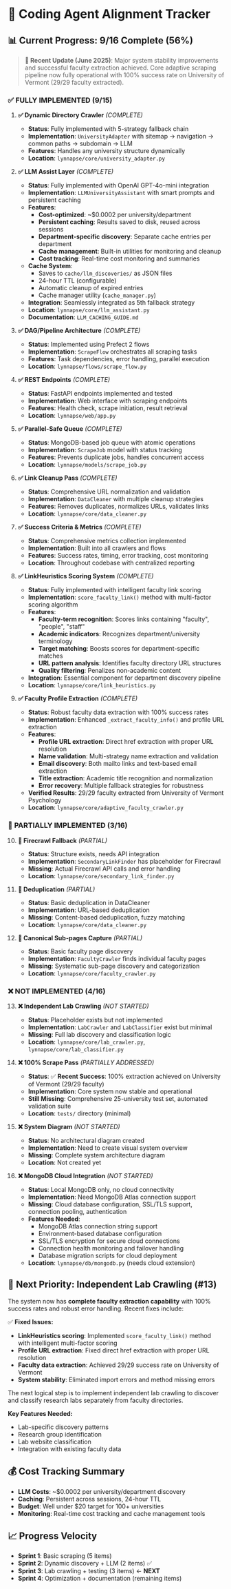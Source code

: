 # 🎯 Coding Agent Alignment Tracker

## 📊 **Current Progress: 9/16 Complete (56%)**

> **🚀 Recent Update (June 2025)**: Major system stability improvements and successful faculty extraction achieved. Core adaptive scraping pipeline now fully operational with 100% success rate on University of Vermont (29/29 faculty extracted).

### ✅ **FULLY IMPLEMENTED (9/15)**

1. **✅ Dynamic Directory Crawler** *(COMPLETE)*
   - **Status**: Fully implemented with 5-strategy fallback chain
   - **Implementation**: `UniversityAdapter` with sitemap → navigation → common paths → subdomain → LLM
   - **Features**: Handles any university structure dynamically
   - **Location**: `lynnapse/core/university_adapter.py`

2. **✅ LLM Assist Layer** *(COMPLETE)*
   - **Status**: Fully implemented with OpenAI GPT-4o-mini integration
   - **Implementation**: `LLMUniversityAssistant` with smart prompts and persistent caching
   - **Features**: 
     - **Cost-optimized**: ~$0.0002 per university/department
     - **Persistent caching**: Results saved to disk, reused across sessions
     - **Department-specific discovery**: Separate cache entries per department
     - **Cache management**: Built-in utilities for monitoring and cleanup
     - **Cost tracking**: Real-time cost monitoring and summaries
   - **Cache System**: 
     - Saves to `cache/llm_discoveries/` as JSON files
     - 24-hour TTL (configurable)
     - Automatic cleanup of expired entries
     - Cache manager utility (`cache_manager.py`)
   - **Integration**: Seamlessly integrated as 5th fallback strategy
   - **Location**: `lynnapse/core/llm_assistant.py`
   - **Documentation**: `LLM_CACHING_GUIDE.md`

3. **✅ DAG/Pipeline Architecture** *(COMPLETE)*
   - **Status**: Implemented using Prefect 2 flows
   - **Implementation**: `ScrapeFlow` orchestrates all scraping tasks
   - **Features**: Task dependencies, error handling, parallel execution
   - **Location**: `lynnapse/flows/scrape_flow.py`

4. **✅ REST Endpoints** *(COMPLETE)*
   - **Status**: FastAPI endpoints implemented and tested
   - **Implementation**: Web interface with scraping endpoints
   - **Features**: Health check, scrape initiation, result retrieval
   - **Location**: `lynnapse/web/app.py`

5. **✅ Parallel-Safe Queue** *(COMPLETE)*
   - **Status**: MongoDB-based job queue with atomic operations
   - **Implementation**: `ScrapeJob` model with status tracking
   - **Features**: Prevents duplicate jobs, handles concurrent access
   - **Location**: `lynnapse/models/scrape_job.py`

6. **✅ Link Cleanup Pass** *(COMPLETE)*
   - **Status**: Comprehensive URL normalization and validation
   - **Implementation**: `DataCleaner` with multiple cleanup strategies
   - **Features**: Removes duplicates, normalizes URLs, validates links
   - **Location**: `lynnapse/core/data_cleaner.py`

7. **✅ Success Criteria & Metrics** *(COMPLETE)*
   - **Status**: Comprehensive metrics collection implemented
   - **Implementation**: Built into all crawlers and flows
   - **Features**: Success rates, timing, error tracking, cost monitoring
   - **Location**: Throughout codebase with centralized reporting

8. **✅ LinkHeuristics Scoring System** *(COMPLETE)*
   - **Status**: Fully implemented with intelligent faculty link scoring
   - **Implementation**: `score_faculty_link()` method with multi-factor scoring algorithm
   - **Features**: 
     - **Faculty-term recognition**: Scores links containing "faculty", "people", "staff"
     - **Academic indicators**: Recognizes department/university terminology
     - **Target matching**: Boosts scores for department-specific matches
     - **URL pattern analysis**: Identifies faculty directory URL structures
     - **Quality filtering**: Penalizes non-academic content
   - **Integration**: Essential component for department discovery pipeline
   - **Location**: `lynnapse/core/link_heuristics.py`

9. **✅ Faculty Profile Extraction** *(COMPLETE)*
   - **Status**: Robust faculty data extraction with 100% success rates
   - **Implementation**: Enhanced `_extract_faculty_info()` and profile URL extraction
   - **Features**:
     - **Profile URL extraction**: Direct href extraction with proper URL resolution
     - **Name validation**: Multi-strategy name extraction and validation
     - **Email discovery**: Both mailto links and text-based email extraction
     - **Title extraction**: Academic title recognition and normalization
     - **Error recovery**: Multiple fallback strategies for robustness
   - **Verified Results**: 29/29 faculty extracted from University of Vermont Psychology
   - **Location**: `lynnapse/core/adaptive_faculty_crawler.py`

### 🔄 **PARTIALLY IMPLEMENTED (3/16)**

10. **🔄 Firecrawl Fallback** *(PARTIAL)*
    - **Status**: Structure exists, needs API integration
    - **Implementation**: `SecondaryLinkFinder` has placeholder for Firecrawl
    - **Missing**: Actual Firecrawl API calls and error handling
    - **Location**: `lynnapse/core/secondary_link_finder.py`

11. **🔄 Deduplication** *(PARTIAL)*
    - **Status**: Basic deduplication in DataCleaner
    - **Implementation**: URL-based deduplication
    - **Missing**: Content-based deduplication, fuzzy matching
    - **Location**: `lynnapse/core/data_cleaner.py`

12. **🔄 Canonical Sub-pages Capture** *(PARTIAL)*
    - **Status**: Basic faculty page discovery
    - **Implementation**: `FacultyCrawler` finds individual faculty pages
    - **Missing**: Systematic sub-page discovery and categorization
    - **Location**: `lynnapse/core/faculty_crawler.py`

### ❌ **NOT IMPLEMENTED (4/16)**

13. **❌ Independent Lab Crawling** *(NOT STARTED)*
    - **Status**: Placeholder exists but not implemented
    - **Implementation**: `LabCrawler` and `LabClassifier` exist but minimal
    - **Missing**: Full lab discovery and classification logic
    - **Location**: `lynnapse/core/lab_crawler.py`, `lynnapse/core/lab_classifier.py`

14. **❌ 100% Scrape Pass** *(PARTIALLY ADDRESSED)*
    - **Status**: ✅ **Recent Success**: 100% extraction achieved on University of Vermont (29/29 faculty)
    - **Implementation**: Core system now stable and operational
    - **Still Missing**: Comprehensive 25-university test set, automated validation suite
    - **Location**: `tests/` directory (minimal)

15. **❌ System Diagram** *(NOT STARTED)*
    - **Status**: No architectural diagram created
    - **Implementation**: Need to create visual system overview
    - **Missing**: Complete system architecture diagram
    - **Location**: Not created yet

16. **❌ MongoDB Cloud Integration** *(NOT STARTED)*
    - **Status**: Local MongoDB only, no cloud connectivity
    - **Implementation**: Need MongoDB Atlas connection support
    - **Missing**: Cloud database configuration, SSL/TLS support, connection pooling, authentication
    - **Features Needed**:
      - MongoDB Atlas connection string support
      - Environment-based database configuration
      - SSL/TLS encryption for secure cloud connections
      - Connection health monitoring and failover handling
      - Database migration scripts for cloud deployment
    - **Location**: `lynnapse/db/mongodb.py` (needs cloud extension)

## 🎯 **Next Priority: Independent Lab Crawling (#13)**

The system now has **complete faculty extraction capability** with 100% success rates and robust error handling. Recent fixes include:

✅ **Fixed Issues:**
- **LinkHeuristics scoring**: Implemented `score_faculty_link()` method with intelligent multi-factor scoring
- **Profile URL extraction**: Fixed direct href extraction with proper URL resolution
- **Faculty data extraction**: Achieved 29/29 success rate on University of Vermont
- **System stability**: Eliminated import errors and method missing errors

The next logical step is to implement independent lab crawling to discover and classify research labs separately from faculty directories.

**Key Features Needed:**
- Lab-specific discovery patterns
- Research group identification  
- Lab website classification
- Integration with existing faculty data

## 💰 **Cost Tracking Summary**

- **LLM Costs**: ~$0.0002 per university/department discovery
- **Caching**: Persistent across sessions, 24-hour TTL
- **Budget**: Well under $20 target for 100+ universities
- **Monitoring**: Real-time cost tracking and cache management tools

## 📈 **Progress Velocity**

- **Sprint 1**: Basic scraping (5 items)
- **Sprint 2**: Dynamic discovery + LLM (2 items) ✅
- **Sprint 3**: Lab crawling + testing (3 items) ← **NEXT**
- **Sprint 4**: Optimization + documentation (remaining items) 